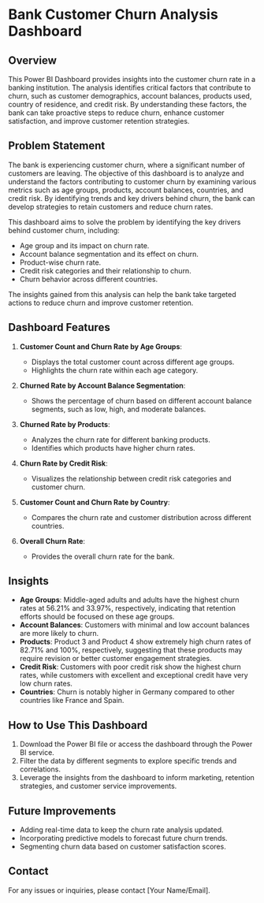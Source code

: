 # Bank Customer Churn Analysis Dashboard

## Overview
This Power BI Dashboard provides insights into the customer churn rate in a banking institution. The analysis identifies critical factors that contribute to churn, such as customer demographics, account balances, products used, country of residence, and credit risk. By understanding these factors, the bank can take proactive steps to reduce churn, enhance customer satisfaction, and improve customer retention strategies.

## Problem Statement
The bank is experiencing customer churn, where a significant number of customers are leaving. The objective of this dashboard is to analyze and understand the factors contributing to customer churn by examining various metrics such as age groups, products, account balances, countries, and credit risk. By identifying trends and key drivers behind churn, the bank can develop strategies to retain customers and reduce churn rates.


 This dashboard aims to solve the problem by identifying the key drivers behind customer churn, including:

- Age group and its impact on churn rate.
- Account balance segmentation and its effect on churn.
- Product-wise churn rate.
- Credit risk categories and their relationship to churn.
- Churn behavior across different countries.

The insights gained from this analysis can help the bank take targeted actions to reduce churn and improve customer retention.

## Dashboard Features
1. **Customer Count and Churn Rate by Age Groups**: 
   - Displays the total customer count across different age groups.
   - Highlights the churn rate within each age category.

2. **Churned Rate by Account Balance Segmentation**: 
   - Shows the percentage of churn based on different account balance segments, such as low, high, and moderate balances.

3. **Churned Rate by Products**: 
   - Analyzes the churn rate for different banking products.
   - Identifies which products have higher churn rates.

4. **Churn Rate by Credit Risk**: 
   - Visualizes the relationship between credit risk categories and customer churn.

5. **Customer Count and Churn Rate by Country**: 
   - Compares the churn rate and customer distribution across different countries.

6. **Overall Churn Rate**: 
   - Provides the overall churn rate for the bank.

## Insights
- **Age Groups**: Middle-aged adults and adults have the highest churn rates at 56.21% and 33.97%, respectively, indicating that retention efforts should be focused on these age groups.
- **Account Balances**: Customers with minimal and low account balances are more likely to churn.
- **Products**: Product 3 and Product 4 show extremely high churn rates of 82.71% and 100%, respectively, suggesting that these products may require revision or better customer engagement strategies.
- **Credit Risk**: Customers with poor credit risk show the highest churn rates, while customers with excellent and exceptional credit have very low churn rates.
- **Countries**: Churn is notably higher in Germany compared to other countries like France and Spain.

## How to Use This Dashboard
1. Download the Power BI file or access the dashboard through the Power BI service.
2. Filter the data by different segments to explore specific trends and correlations.
3. Leverage the insights from the dashboard to inform marketing, retention strategies, and customer service improvements.

## Future Improvements
- Adding real-time data to keep the churn rate analysis updated.
- Incorporating predictive models to forecast future churn trends.
- Segmenting churn data based on customer satisfaction scores.

## Contact
For any issues or inquiries, please contact [Your Name/Email].
